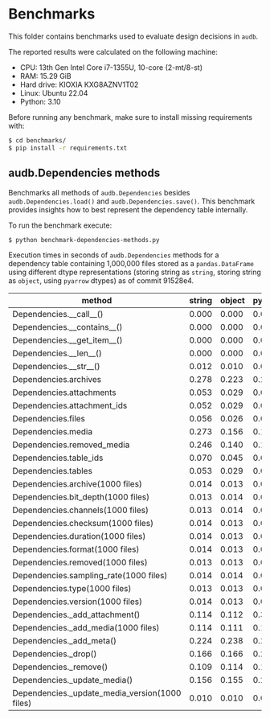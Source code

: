 # Benchmarks

This folder contains benchmarks
used to evaluate design decisions
in `audb`.

The reported results were calculated
on the following machine:

* CPU: 13th Gen Intel Core i7-1355U, 10-core (2-mt/8-st)
* RAM: 15.29 GiB
* Hard drive: KIOXIA KXG8AZNV1T02
* Linux: Ubuntu 22.04
* Python: 3.10

Before running any benchmark,
make sure to install missing requirements with:

```bash
$ cd benchmarks/
$ pip install -r requirements.txt
```


## audb.Dependencies methods

Benchmarks all methods of `audb.Dependencies`
besides `audb.Dependencies.load()`
and `audb.Dependencies.save()`.
This benchmark provides insights
how to best represent
the dependency table internally.

To run the benchmark execute:

```bash
$ python benchmark-dependencies-methods.py
```

Execution times in seconds
of `audb.Dependencies` methods
for a dependency table
containing 1,000,000 files
stored as a `pandas.DataFrame`
using different dtype representations
(storing string as `string`,
storing string as `object`,
using `pyarrow` dtypes)
as of commit 91528e4.

| method                                         |   string |   object |   pyarrow |
|------------------------------------------------|----------|----------|-----------|
| Dependencies.\_\_call__()                      |    0.000 |    0.000 |     0.000 |
| Dependencies.\_\_contains__()                  |    0.000 |    0.000 |     0.000 |
| Dependencies.\_\_get_item__()                  |    0.000 |    0.000 |     0.001 |
| Dependencies.\_\_len__()                       |    0.000 |    0.000 |     0.000 |
| Dependencies.\_\_str__()                       |    0.012 |    0.010 |     0.013 |
| Dependencies.archives                          |    0.278 |    0.223 |     0.284 |
| Dependencies.attachments                       |    0.053 |    0.029 |     0.034 |
| Dependencies.attachment_ids                    |    0.052 |    0.029 |     0.033 |
| Dependencies.files                             |    0.056 |    0.026 |     0.084 |
| Dependencies.media                             |    0.273 |    0.156 |     0.166 |
| Dependencies.removed_media                     |    0.246 |    0.140 |     0.154 |
| Dependencies.table_ids                         |    0.070 |    0.045 |     0.044 |
| Dependencies.tables                            |    0.053 |    0.029 |     0.034 |
| Dependencies.archive(1000 files)               |    0.014 |    0.013 |     0.025 |
| Dependencies.bit_depth(1000 files)             |    0.013 |    0.014 |     0.022 |
| Dependencies.channels(1000 files)              |    0.013 |    0.014 |     0.022 |
| Dependencies.checksum(1000 files)              |    0.014 |    0.013 |     0.025 |
| Dependencies.duration(1000 files)              |    0.014 |    0.013 |     0.022 |
| Dependencies.format(1000 files)                |    0.014 |    0.013 |     0.024 |
| Dependencies.removed(1000 files)               |    0.013 |    0.013 |     0.022 |
| Dependencies.sampling_rate(1000 files)         |    0.014 |    0.014 |     0.022 |
| Dependencies.type(1000 files)                  |    0.013 |    0.013 |     0.021 |
| Dependencies.version(1000 files)               |    0.014 |    0.013 |     0.025 |
| Dependencies._add_attachment()                 |    0.114 |    0.112 |     0.387 |
| Dependencies._add_media(1000 files)            |    0.114 |    0.111 |     0.147 |
| Dependencies._add_meta()                       |    0.224 |    0.238 |     0.283 |
| Dependencies._drop()                           |    0.166 |    0.166 |     0.243 |
| Dependencies._remove()                         |    0.109 |    0.114 |     0.113 |
| Dependencies._update_media()                   |    0.156 |    0.155 |     0.276 |
| Dependencies._update_media_version(1000 files) |    0.010 |    0.010 |     0.044 |
